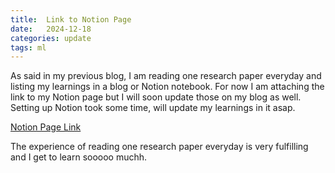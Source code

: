 ```yaml
---
title:  Link to Notion Page
date:   2024-12-18
categories: update
tags: ml
---
```


As said in my previous blog, I am reading one research paper everyday and listing my learnings in a blog or Notion notebook. For now I am attaching the link to my Notion page but I will soon update those on my blog as well. Setting up Notion took some time, will update my learnings in it asap. 

[Notion Page Link](https://quartz-school-8b5.notion.site/Summarising-Research-Papers-1604ad18f154800aa2e0f9c4ab8ea244)

The experience of reading one research paper everyday is very fulfilling and I get to learn sooooo muchh. 